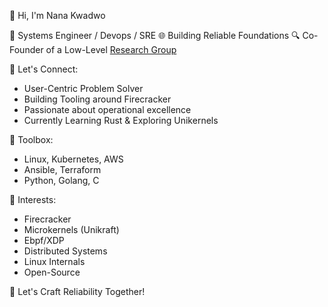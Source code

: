 👋 Hi, I'm Nana Kwadwo

🔧 Systems Engineer / Devops / SRE
🌐 Building Reliable Foundations
🔍 Co-Founder of a Low-Level [Research Group](https://github.com/thi-startup)

🤝 Let's Connect:
- User-Centric Problem Solver
- Building Tooling around Firecracker
- Passionate about operational excellence
- Currently Learning Rust & Exploring Unikernels

🚀 Toolbox:
- Linux, Kubernetes, AWS
- Ansible, Terraform
- Python, Golang, C

🌱 Interests:
- Firecracker
- Microkernels (Unikraft)
- Ebpf/XDP
- Distributed Systems
- Linux Internals
- Open-Source

🌟 Let's Craft Reliability Together!
